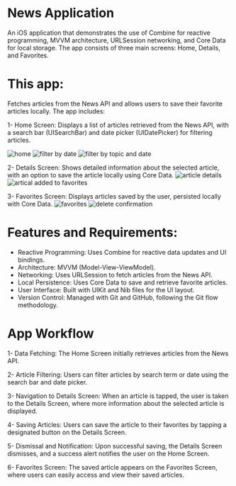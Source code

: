 # News Application
An iOS application that demonstrates the use of Combine for reactive programming, MVVM architecture, URLSession networking, and Core Data for local storage. The app consists of three main screens: Home, Details, and Favorites.

# This app:
Fetches articles from the News API and allows users to save their favorite articles locally.
The app includes:

1- Home Screen: Displays a list of articles retrieved from the News API, with a search bar (UISearchBar) and date picker (UIDatePicker) for filtering articles.

![home](https://github.com/user-attachments/assets/ad6c7a01-d66b-47fc-a868-28d64aeb4a4c)
![filter by date](https://github.com/user-attachments/assets/d93a32fd-b364-41b0-867f-3fd0acedd12a)
![filter by topic and date](https://github.com/user-attachments/assets/5094f783-b06e-4142-9eb9-689ffcd6e0b5)

2- Details Screen: Shows detailed information about the selected article, with an option to save the article locally using Core Data.
![article details](https://github.com/user-attachments/assets/decf4db0-6f9b-4423-b27d-555c323a4486)
![artical added to favorites](https://github.com/user-attachments/assets/9b0d67a8-20d2-4797-af72-9c5e3a31910d)

3- Favorites Screen: Displays articles saved by the user, persisted locally with Core Data.
![favorites](https://github.com/user-attachments/assets/1c1cf513-2cab-431e-b5f5-c0d0c03cda4a)
![delete confirmation](https://github.com/user-attachments/assets/e62fa2aa-d472-4cc6-a92f-497f03289c6d)

# Features and Requirements:
* Reactive Programming: Uses Combine for reactive data updates and UI bindings.
* Architecture: MVVM (Model-View-ViewModel).
* Networking: Uses URLSession to fetch articles from the News API.
* Local Persistence: Uses Core Data to save and retrieve favorite articles.
* User Interface: Built with UIKit and Nib files for the UI layout.
* Version Control: Managed with Git and GitHub, following the Git flow methodology.

# App Workflow
1- Data Fetching: The Home Screen initially retrieves articles from the News API.

2- Article Filtering: Users can filter articles by search term or date using the search bar and date picker.

3- Navigation to Details Screen: When an article is tapped, the user is taken to the Details Screen, where more information about the selected article is displayed.

4- Saving Articles: Users can save the article to their favorites by tapping a designated button on the Details Screen.

5- Dismissal and Notification: Upon successful saving, the Details Screen dismisses, and a success alert notifies the user on the Home Screen.

6- Favorites Screen: The saved article appears on the Favorites Screen, where users can easily access and view their saved articles.
